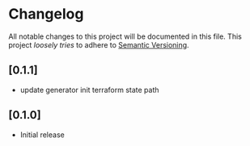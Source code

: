 # Changelog

All notable changes to this project will be documented in this file.
This project *loosely tries* to adhere to [Semantic Versioning](http://semver.org/).

## [0.1.1]
- update generator init terraform state path

## [0.1.0]
- Initial release
